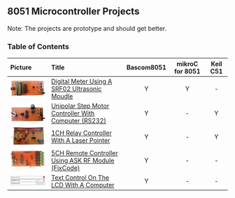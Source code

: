 ## 8051 Microcontroller Projects 
Note: The projects are prototype and should get better.  

### Table of Contents
|Picture|Title|Bascom8051|mikroC for 8051|Keil C51|
|:------|:----|:--------:|:-------------:|:------:|
|![](DigitalMeter_Ultrasonic_SRF02/Pictures/Album.jpg)|[Digital Meter Using A SRF02 Ultrasonic Moudle](DigitalMeter_Ultrasonic_SRF02)|Y|Y|-|
|![](MotorDriver_UnipolarStepperMotor_RS232/Pictures/Album.jpg)|[Unipolar Step Motor Controller With Computer (RS232)](MotorDriver_UnipolarStepperMotor_RS232)|Y|-|Y|
|![](RelayController_LaserPointer_1CH/Pictures/Album.jpg)|[1CH Relay Controller With A Laser Pointer](RelayController_LaserPointer_1CH)|Y|-|Y|
|![](RelayController_RF_ASK_5CH/Pictures/Album.jpg)|[5CH Remote Controller Using ASK RF Module (FixCode)](RelayController_RF_ASK_5CH)|Y|-|-|
|![](TextDisplay_UART/Code_VB6/Album.png)|[Text Control On The LCD With A Computer](TextDisplay_UART)|Y|-|-|
